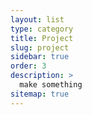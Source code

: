 ```yaml
---
layout: list
type: category
title: Project
slug: project
sidebar: true
order: 3
description: >
  make something
sitemap: true
---
```

